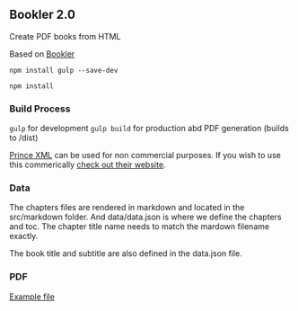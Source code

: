 ## Bookler 2.0

Create PDF books from HTML

Based on [Bookler](https://github.com/felixcohen/Bookler) 

`npm install gulp --save-dev`

`npm install`

### Build Process
`gulp` for development
`gulp build` for production abd PDF generation (builds to /dist)

[Prince XML](https://www.princexml.com/) can be used for non commercial purposes. If you wish to use this commerically [check out their website](https://www.princexml.com/purchase/).

### Data
The chapters files are rendered in markdown and located in the src/markdown folder. And data/data.json is where we define the chapters and toc. The chapter title name needs to match the mardown filename exactly.

The book title and subtitle are also defined in the data.json file.

### PDF
[Example file](example/book.pdf)